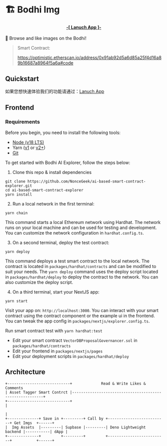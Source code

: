 # 🏗 Bodhi Img

<h4 align="center">
  <a href="https://bodhi-img.vercel.app"> -[ Lanuch App ]- </a>
</h4>

🧪 Browse and like images on the Bodhi!

> Smart Contract:
> 
> https://optimistic.etherscan.io/address/0x91ab92d5a6d85a25f4d16a89b16687a8964f5a6a#code

## Quickstart

如果您想快速体验我们的功能请通过：<a href="https://bodhi-img.vercel.app">Lanuch App</a>

## Frontend
### Requirements

Before you begin, you need to install the following tools:

- [Node (v18 LTS)](https://nodejs.org/en/download/)
- Yarn ([v1](https://classic.yarnpkg.com/en/docs/install/) or [v2+](https://yarnpkg.com/getting-started/install))
- [Git](https://git-scm.com/downloads)

To get started with Bodhi AI Explorer, follow the steps below:

1. Clone this repo & install dependencies

```
git clone https://github.com/NonceGeek/ai-based-smart-contract-explorer.git
cd ai-based-smart-contract-explorer
yarn install
```

2. Run a local network in the first terminal:

```
yarn chain
```

This command starts a local Ethereum network using Hardhat. The network runs on your local machine and can be used for testing and development. You can customize the network configuration in `hardhat.config.ts`.

3. On a second terminal, deploy the test contract:

```
yarn deploy
```

This command deploys a test smart contract to the local network. The contract is located in `packages/hardhat/contracts` and can be modified to suit your needs. The `yarn deploy` command uses the deploy script located in `packages/hardhat/deploy` to deploy the contract to the network. You can also customize the deploy script.

4. On a third terminal, start your NextJS app:

```
yarn start
```

Visit your app on: `http://localhost:3000`. You can interact with your smart contract using the contract component or the example ui in the frontend. You can tweak the app config in `packages/nextjs/explorer.config.ts`.

Run smart contract test with `yarn hardhat:test`

- Edit your smart contract `VectorDBProposalGovernancer.sol` in `packages/hardhat/contracts`
- Edit your frontend in `packages/nextjs/pages`
- Edit your deployment scripts in `packages/hardhat/deploy`


## Architecture

```
+----------------------------+             Read & Write Likes & Comments
| Asset Tagger Smart Contrct |---------------------------------------------------------+
+----------------------------+                                                         |
                                                                                       |
+--------------+ Save in +---------+ Call by +--------------------------+ Get Imgs  +------+
|  Img Assets  |---------| Supbase |---------| Deno Lightweight backend |-----------| dApp |
+--------------+         +---------+         +--------------------------+           +------+
```

